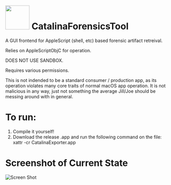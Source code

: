 # <img src="https://i.imgur.com/cGllffv.png" width="75" height="75" /> CatalinaForensicsTool 
A GUI frontend for AppleScript (shell, etc) based forensic artifact retreival. 

Relies on AppleScriptObjC for operation. 

DOES NOT USE SANDBOX. 

Requires various permissions. 

This is not indended to be a standard consumer / production app, as its operation violates many core traits of normal macOS app operation. It is not malicious in any way, just not something the average Jill/Joe should be messing around with in general. 

# To run:
1. Compile it yourself!
2. Download the release .app and run the following command on the file:
xattr -cr CatalinaExporter.app

# Screenshot of Current State
![Screen Shot](https://i.imgur.com/UImUv0y.png)

